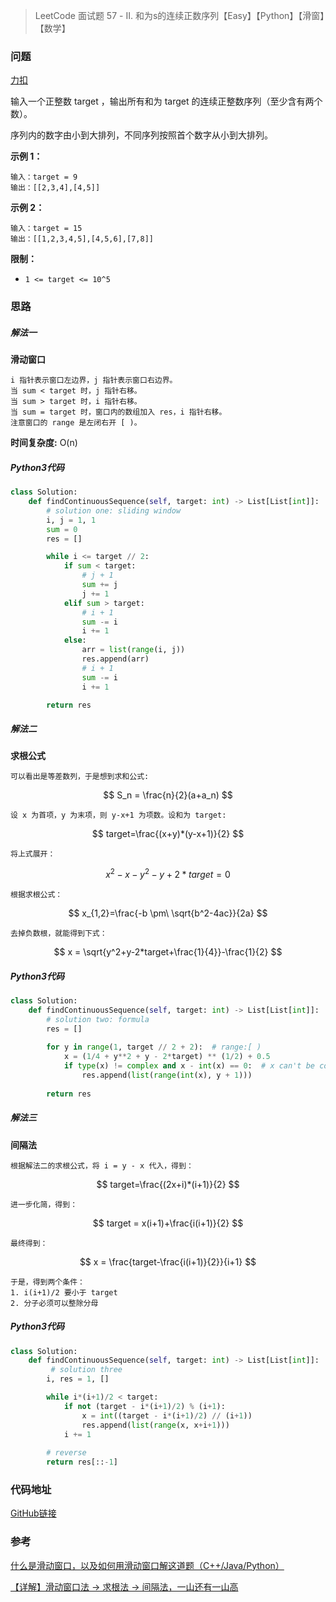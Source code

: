 > LeetCode 面试题 57 - Ⅱ.  和为s的连续正数序列【Easy】【Python】【滑窗】【数学】

### 问题

[力扣](https://leetcode-cn.com/problems/he-wei-sde-lian-xu-zheng-shu-xu-lie-lcof/)

输入一个正整数 target ，输出所有和为 target 的连续正整数序列（至少含有两个数）。

序列内的数字由小到大排列，不同序列按照首个数字从小到大排列。

**示例 1：**

```
输入：target = 9
输出：[[2,3,4],[4,5]]
```

**示例 2：**

```
输入：target = 15
输出：[[1,2,3,4,5],[4,5,6],[7,8]]
```

**限制：**

* `1 <= target <= 10^5`

### 思路

##### 解法一

**滑动窗口**

```
i 指针表示窗口左边界，j 指针表示窗口右边界。
当 sum < target 时，j 指针右移。
当 sum > target 时，i 指针右移。
当 sum = target 时，窗口内的数组加入 res，i 指针右移。
注意窗口的 range 是左闭右开 [ )。
```

**时间复杂度:** O(n)

##### Python3代码

```python
class Solution:
    def findContinuousSequence(self, target: int) -> List[List[int]]:
        # solution one: sliding window
        i, j = 1, 1
        sum = 0
        res = []

        while i <= target // 2:
            if sum < target:
                # j + 1
                sum += j
                j += 1
            elif sum > target:
                # i + 1
                sum -= i
                i += 1
            else:
                arr = list(range(i, j))
                res.append(arr)
                # i + 1
                sum -= i
                i += 1

        return res
```

##### 解法二

**求根公式**

```
可以看出是等差数列，于是想到求和公式:
```

$$
S_n = \frac{n}{2}(a+a_n)
$$

```
设 x 为首项，y 为末项，则 y-x+1 为项数。设和为 target:
```

$$
target=\frac{(x+y)*(y-x+1)}{2}
$$

```
将上式展开：
```

$$
x^2-x-y^2-y+2*target=0
$$

```
根据求根公式：
```

$$
x_{1,2}=\frac{-b \pm\ \sqrt{b^2-4ac}}{2a}
$$

```
去掉负数根，就能得到下式：
```

$$
x = \sqrt{y^2+y-2*target+\frac{1}{4}}-\frac{1}{2}
$$

##### Python3代码

```python
class Solution:
    def findContinuousSequence(self, target: int) -> List[List[int]]:
        # solution two: formula
        res = []
        
        for y in range(1, target // 2 + 2):  # range:[ )
            x = (1/4 + y**2 + y - 2*target) ** (1/2) + 0.5
            if type(x) != complex and x - int(x) == 0:  # x can't be complex and x must be int
                res.append(list(range(int(x), y + 1)))
        
        return res
```

##### 解法三

**间隔法**

```
根据解法二的求根公式，将 i = y - x 代入，得到：
```

$$
target=\frac{(2x+i)*(i+1)}{2}
$$

```
进一步化简，得到：
```

$$
target = x(i+1)+\frac{i(i+1)}{2}
$$

```
最终得到：
```

$$
x = \frac{target-\frac{i(i+1)}{2}}{i+1}
$$

```
于是，得到两个条件：
1. i(i+1)/2 要小于 target
2. 分子必须可以整除分母
```

##### Python3代码

```python
class Solution:
    def findContinuousSequence(self, target: int) -> List[List[int]]:
         # solution three
        i, res = 1, []

        while i*(i+1)/2 < target:
            if not (target - i*(i+1)/2) % (i+1):
                x = int((target - i*(i+1)/2) // (i+1))
                res.append(list(range(x, x+i+1)))
            i += 1
        
        # reverse
        return res[::-1]
```

### 代码地址

[GitHub链接](https://github.com/Wonz5130/LeetCode-Solutions/blob/master/solutions/Interview-57-II/5702.py)

### 参考

[什么是滑动窗口，以及如何用滑动窗口解这道题（C++/Java/Python）](https://leetcode-cn.com/problems/he-wei-sde-lian-xu-zheng-shu-xu-lie-lcof/solution/shi-yao-shi-hua-dong-chuang-kou-yi-ji-ru-he-yong-h/)

[【详解】滑动窗口法 -> 求根法 -> 间隔法，一山还有一山高](https://leetcode-cn.com/problems/he-wei-sde-lian-xu-zheng-shu-xu-lie-lcof/solution/xiang-jie-hua-dong-chuang-kou-fa-qiu-gen-fa-jian-g/)